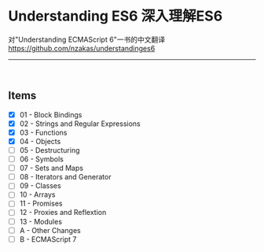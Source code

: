 # Understanding ES6 深入理解ES6

对"Understanding ECMAScript 6"一书的中文翻译
https://github.com/nzakas/understandinges6

---
<br/>

## Items
- [x] 01 - Block Bindings
- [x] 02 - Strings and Regular Expressions
- [x] 03 - Functions
- [x] 04 - Objects
- [ ] 05 - Destructuring
- [ ] 06 - Symbols
- [ ] 07 - Sets and Maps
- [ ] 08 - Iterators and Generator
- [ ] 09 - Classes
- [ ] 10 - Arrays
- [ ] 11 - Promises
- [ ] 12 - Proxies and Reflextion
- [ ] 13 - Modules
- [ ] A - Other Changes
- [ ] B - ECMAScript 7